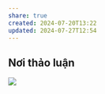 ```yaml
---
share: true
created: 2024-07-20T13:22
updated: 2024-07-27T12:54
---
```



## Nơi thảo luận
![](https://i.imgur.com/tl5D9i8.png)